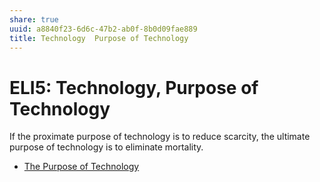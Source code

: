 ```yaml
---
share: true
uuid: a8840f23-6d6c-47b2-ab0f-8b0d09fae889
title: Technology  Purpose of Technology
---
```

# ELI5: Technology, Purpose of Technology
If the proximate purpose of technology is to reduce scarcity, the ultimate purpose of technology is to eliminate mortality.

*   [The Purpose of Technology](https://balajis.com/the-purpose-of-technology/)